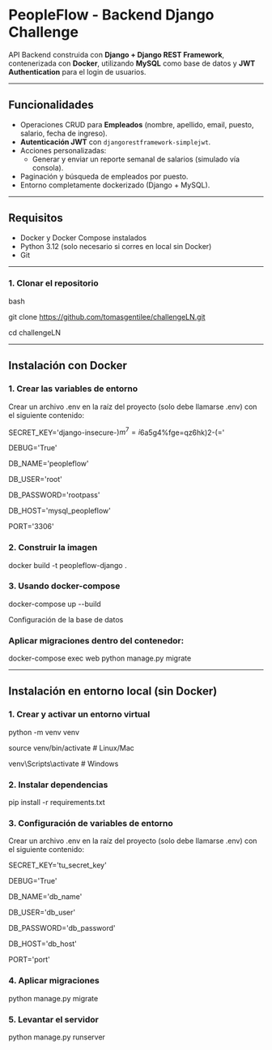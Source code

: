 # PeopleFlow - Backend Django Challenge

API Backend construida con **Django + Django REST Framework**, contenerizada con **Docker**, utilizando **MySQL** como base de datos y **JWT Authentication** para el login de usuarios.

---

## Funcionalidades

- Operaciones CRUD para **Empleados** (nombre, apellido, email, puesto, salario, fecha de ingreso).
- **Autenticación JWT** con `djangorestframework-simplejwt`.
- Acciones personalizadas:
  - Generar y enviar un reporte semanal de salarios (simulado vía consola).
- Paginación y búsqueda de empleados por puesto.
- Entorno completamente dockerizado (Django + MySQL).

---

## Requisitos

- Docker y Docker Compose instalados  
- Python 3.12 (solo necesario si corres en local sin Docker)  
- Git  

---

### 1. Clonar el repositorio
bash

git clone https://github.com/tomasgentilee/challengeLN.git

cd challengeLN

---

## Instalación con Docker

### 1. Crear las variables de entorno
Crear un archivo .env en la raíz del proyecto (solo debe llamarse .env) con el siguiente contenido:

SECRET_KEY='django-insecure-$)m^7=i%k6%-%21!v3z#03_r2wvj&$6a5g4%fge=qz6hk)2-(='

DEBUG='True'

DB_NAME='peopleflow'

DB_USER='root'

DB_PASSWORD='rootpass'

DB_HOST='mysql_peopleflow'

PORT='3306'

### 2. Construir la imagen
docker build -t peopleflow-django .

### 3. Usando docker-compose
docker-compose up --build

Configuración de la base de datos

### Aplicar migraciones dentro del contenedor:
docker-compose exec web python manage.py migrate

---

## Instalación en entorno local (sin Docker)

### 1. Crear y activar un entorno virtual
python -m venv venv

source venv/bin/activate   # Linux/Mac

venv\Scripts\activate      # Windows

### 2. Instalar dependencias
pip install -r requirements.txt

### 3. Configuración de variables de entorno
Crear un archivo .env en la raíz del proyecto (solo debe llamarse .env) con el siguiente contenido:

SECRET_KEY='tu_secret_key'

DEBUG='True'

DB_NAME='db_name'

DB_USER='db_user'

DB_PASSWORD='db_password'

DB_HOST='db_host'

PORT='port'

### 4. Aplicar migraciones
python manage.py migrate

### 5. Levantar el servidor
python manage.py runserver